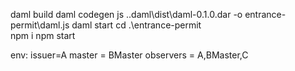daml build
daml codegen js .\.daml\dist\daml-0.1.0.dar -o entrance-permit\daml.js
daml start
cd .\entrance-permit\
npm i
npm start

env:
    issuer=A
    master = BMaster
    observers = A,BMaster,C